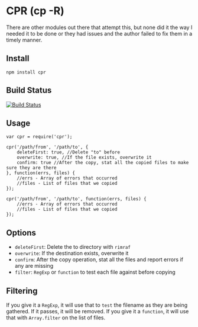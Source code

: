 CPR (cp -R)
===========

There are other modules out there that attempt this,
but none did it the way I needed it to be done or
they had issues and the author failed to fix them in a
timely manner.


Install
-------

    npm install cpr


Build Status
------------

[![Build Status](https://secure.travis-ci.org/davglass/cpr.png)](http://travis-ci.org/davglass/cpr)

Usage
-----

    var cpr = require('cpr');

    cpr('/path/from', '/path/to', {
        deleteFirst: true, //Delete "to" before
        overwrite: true, //If the file exists, overwrite it
        confirm: true //After the copy, stat all the copied files to make sure they are there
    }, function(errs, files) {
        //errs - Array of errors that occurred
        //files - List of files that we copied
    });

    cpr('/path/from', '/path/to', function(errs, files) {
        //errs - Array of errors that occurred
        //files - List of files that we copied
    });


Options
-------

   * `deleteFirst`: Delete the to directory with `rimraf`
   * `overwrite`: If the destination exists, overwrite it
   * `confirm`: After the copy operation, stat all the files and report errors if any are missing
   * `filter`: `RegExp` or `function` to test each file against before copying


Filtering
---------

If you give it a `RegExp`, it will use that to `test` the filename as they are being gathered. If it passes, it will be removed.
If you give it a `function`, it will use that with `Array.filter` on the list of files.

